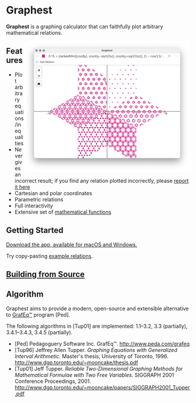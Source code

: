 # Graphest

**Graphest** is a graphing calculator that can faithfully plot arbitrary mathematical relations.

<img align="right" width="456" alt="Cover image" src="docs/cover.png">

## Features

- Plot arbitrary equations/inequalities
- Never gives an incorrect result; if you find any relation plotted incorrectly, please [report it here](https://github.com/unageek/graphest/issues/new)
- Cartesian and polar coordinates
- Parametric relations
- Full interactivity
- Extensive set of [mathematical functions](https://unageek.github.io/graphest/guide/)

## Getting Started

[Download the app, available for macOS and Windows.](https://github.com/unageek/graphest/releases)

Try copy-pasting [example relations](Examples.md).

## [Building from Source](docs/build.md)

## Algorithm

Graphest aims to provide a modern, open-source and extensible alternative to [GrafEq™](http://www.peda.com/grafeq/) program [Ped].

The following algorithms in [Tup01] are implemented: 1.1–3.2, 3.3 (partially), 3.4.1–3.4.3, 3.4.5 (partially).

- [Ped] Pedagoguery Software Inc. GrafEq™. http://www.peda.com/grafeq
- [Tup96] Jeffrey Allen Tupper. _Graphing Equations with Generalized Interval Arithmetic._ Master's thesis, University of Toronto, 1996. http://www.dgp.toronto.edu/~mooncake/thesis.pdf
- [Tup01] Jeff Tupper. _Reliable Two-Dimensional Graphing Methods for Mathematical Formulae with Two Free Variables._ SIGGRAPH 2001 Conference Proceedings, 2001. http://www.dgp.toronto.edu/~mooncake/papers/SIGGRAPH2001_Tupper.pdf
